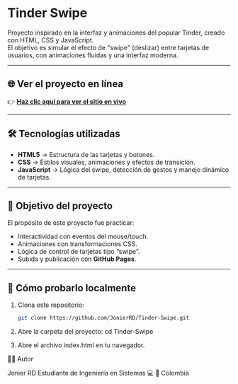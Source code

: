 # Tinder Swipe

Proyecto inspirado en la interfaz y animaciones del popular Tinder, creado con HTML, CSS y JavaScript.  
El objetivo es simular el efecto de "swipe" (deslizar) entre tarjetas de usuarios, con animaciones fluidas y una interfaz moderna.

---

## 🌐 Ver el proyecto en línea

👉 **[Haz clic aquí para ver el sitio en vivo](https://jonierrd.github.io/Tinder-Swipe/)**

---

## 🛠️ Tecnologías utilizadas

- **HTML5** → Estructura de las tarjetas y botones.  
- **CSS** → Estilos visuales, animaciones y efectos de transición.  
- **JavaScript** → Lógica del swipe, detección de gestos y manejo dinámico de tarjetas.

---

## 🎯 Objetivo del proyecto

El propósito de este proyecto fue practicar:
- Interactividad con eventos del mouse/touch.
- Animaciones con transformaciones CSS.
- Lógica de control de tarjetas tipo “swipe”.
- Subida y publicación con **GitHub Pages**.

---

## 🚀 Cómo probarlo localmente

1. Clona este repositorio:
   ```bash
   git clone https://github.com/JonierRD/Tinder-Swipe.git
   
2. Abre la carpeta del proyecto:
cd Tinder-Swipe

3. Abre el archivo index.html en tu navegador.

👨‍💻 Autor

Jonier RD
Estudiante de Ingeniería en Sistemas 💻
📍 Colombia
